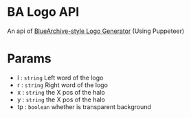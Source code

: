 # BA Logo API

An api of [BlueArchive-style Logo Generator](https://github.com/nulla2011/bluearchive-logo) (Using Puppeteer)

# Params

- l : `string` Left word of the logo
- r : `string` Right word of the logo
- x : `string` the X pos of the halo
- y : `string` the X pos of the halo
- tp : `boolean` whether is transparent background
